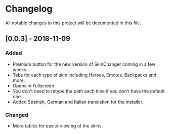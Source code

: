 # Changelog
All notable changes to this project will be documented in this file.

## [0.0.3] - 2018-11-09
### Added
- Premium button for the new version of SkinChanger coming in a few weeks.
- Tabs for each type of skin including Heroes, Emotes, Backpacks and more.
- Opens in Fullscreen
- You don't need to retype the path each time if you don't have the default one.
- Added Spanish, German and Italian translation for the installer.

### Changed
- More tables for easier viewing of the skins.
